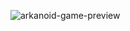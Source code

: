 ![arkanoid-game-preview](https://github.com/MC4MP02/arkanoid-game/assets/115901121/81caca75-aee7-4b5e-82fa-8e0809f6733a)
